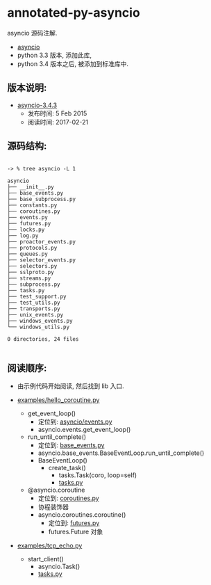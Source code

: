 # annotated-py-asyncio
asyncio 源码注解.

- [asyncio](https://github.com/python/asyncio)
- python 3.3 版本, 添加此库, 
- python 3.4 版本之后, 被添加到标准库中.


## 版本说明:

- [asyncio-3.4.3](https://github.com/python/asyncio/releases/tag/3.4.3)
    - 发布时间:  5 Feb 2015
    - 阅读时间:  2017-02-21



## 源码结构:


```text

-> % tree asyncio -L 1

asyncio
├── __init__.py
├── base_events.py
├── base_subprocess.py
├── constants.py
├── coroutines.py
├── events.py
├── futures.py
├── locks.py
├── log.py
├── proactor_events.py
├── protocols.py
├── queues.py
├── selector_events.py
├── selectors.py
├── sslproto.py
├── streams.py
├── subprocess.py
├── tasks.py
├── test_support.py
├── test_utils.py
├── transports.py
├── unix_events.py
├── windows_events.py
└── windows_utils.py

0 directories, 24 files


```


## 阅读顺序:

- 由示例代码开始阅读, 然后找到 lib 入口.

- [examples/hello_coroutine.py](./asyncio-3.4.3/examples/hello_coroutine.py)
    - get_event_loop()
        - 定位到: [asyncio/events.py](./asyncio-3.4.3/asyncio/events.py)
        - asyncio.events.get_event_loop()
    - run_until_complete()
        - 定位到: [base_events.py](./asyncio-3.4.3/asyncio/base_events.py)
        - asyncio.base_events.BaseEventLoop.run_until_complete()
        - BaseEventLoop()
            - create_task()
                - tasks.Task(coro, loop=self)
                - [tasks.py](./asyncio-3.4.3/asyncio/tasks.py)
    - @asyncio.coroutine
        - 定位到: [coroutines.py](./asyncio-3.4.3/asyncio/coroutines.py)
        - 协程装饰器
        - asyncio.coroutines.coroutine()
            - 定位到: [futures.py](./asyncio-3.4.3/asyncio/coroutines.py/futures.py)
            - futures.Future 对象
- [examples/tcp_echo.py](./asyncio-3.4.3/examples/tcp_echo.py)
    - start_client()
        - asyncio.Task()
        - [tasks.py](./asyncio-3.4.3/asyncio/tasks.py)

            




